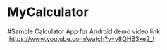 # MyCalculator
#Sample Calculator App for Android
demo video link :https://www.youtube.com/watch?v=v8QHB3xe2_I
